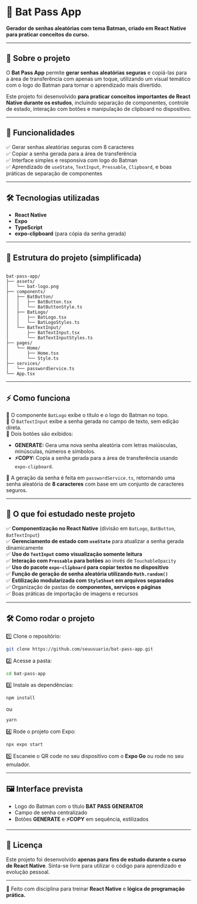 
# 🦇 Bat Pass App

**Gerador de senhas aleatórias com tema Batman, criado em React Native para praticar conceitos do curso.**

---

## 🚀 Sobre o projeto

O **Bat Pass App** permite **gerar senhas aleatórias seguras** e copiá-las para a área de transferência com apenas um toque, utilizando um visual temático com o logo do Batman para tornar o aprendizado mais divertido.

Este projeto foi desenvolvido **para praticar conceitos importantes de React Native durante os estudos**, incluindo separação de componentes, controle de estado, interação com botões e manipulação de clipboard no dispositivo.

---

## 🎯 Funcionalidades

✅ Gerar senhas aleatórias seguras com 8 caracteres  
✅ Copiar a senha gerada para a área de transferência  
✅ Interface simples e responsiva com logo do Batman  
✅ Aprendizado de `useState`, `TextInput`, `Pressable`, `Clipboard`, e boas práticas de separação de componentes

---

## 🛠️ Tecnologias utilizadas

- **React Native**
- **Expo**
- **TypeScript**
- **expo-clipboard** (para cópia da senha gerada)

---

## 📂 Estrutura do projeto (simplificada)

```

bat-pass-app/
├── assets/
│   └── bat-logo.png
├── components/
│   ├── BatButton/
│   │   ├── BatButton.tsx
│   │   └── BatButtonStyle.ts
│   ├── BatLogo/
│   │   ├── BatLogo.tsx
│   │   └── BatLogoStyles.ts
│   └── BatTextInput/
│       ├── BatTextInput.tsx
│       └── BatTextInputStyles.ts
├── pages/
│   └── Home/
│       ├── Home.tsx
│       └── Style.ts
├── services/
│   └── passwordService.ts
└── App.tsx

````

---

## ⚡ Como funciona

🔹 O componente `BatLogo` exibe o título e o logo do Batman no topo.  
🔹 O `BatTextInput` exibe a senha gerada no campo de texto, sem edição direta.  
🔹 Dois botões são exibidos:
- **GENERATE:** Gera uma nova senha aleatória com letras maiúsculas, minúsculas, números e símbolos.
- **⚡COPY:** Copia a senha gerada para a área de transferência usando `expo-clipboard`.

🔹 A geração da senha é feita em `passwordService.ts`, retornando uma senha aleatória de **8 caracteres** com base em um conjunto de caracteres seguros.

---

## 🧠 O que foi estudado neste projeto

✅ **Componentização no React Native** (divisão em `BatLogo`, `BatButton`, `BatTextInput`)  
✅ **Gerenciamento de estado com `useState`** para atualizar a senha gerada dinamicamente  
✅ **Uso do `TextInput` como visualização somente leitura**  
✅ **Interação com `Pressable` para botões** ao invés de `TouchableOpacity`  
✅ **Uso do pacote `expo-clipboard` para copiar textos no dispositivo**  
✅ **Função de geração de senha aleatória utilizando `Math.random()`**  
✅ **Estilização modularizada com `StyleSheet` em arquivos separados**  
✅ Organização de pastas de **componentes, serviços e páginas**  
✅ Boas práticas de importação de imagens e recursos

---

## 🛠️ Como rodar o projeto

1️⃣ Clone o repositório:

```bash
git clone https://github.com/seuusuario/bat-pass-app.git
````

2️⃣ Acesse a pasta:

```bash
cd bat-pass-app
```

3️⃣ Instale as dependências:

```bash
npm install
```

ou

```bash
yarn
```

4️⃣ Rode o projeto com Expo:

```bash
npx expo start
```

5️⃣ Escaneie o QR code no seu dispositivo com o **Expo Go** ou rode no seu emulador.

---

## 🖼️ Interface prevista

* Logo do Batman com o título **BAT PASS GENERATOR**
* Campo de senha centralizado
* Botões **GENERATE** e **⚡COPY** em sequência, estilizados

---

## 📜 Licença

Este projeto foi desenvolvido **apenas para fins de estudo durante o curso de React Native**.
Sinta-se livre para utilizar o código para aprendizado e evolução pessoal.

---

🦇 Feito com disciplina para treinar **React Native** e **lógica de programação prática.**

```

